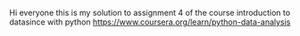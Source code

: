 Hi everyone this is my solution to assignment 4 of the course introduction to datasince with python https://www.coursera.org/learn/python-data-analysis 
